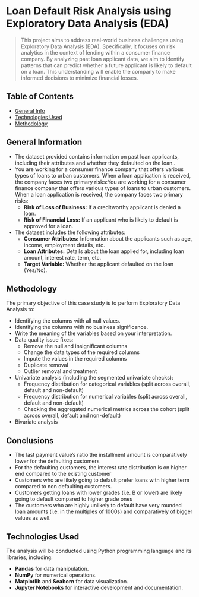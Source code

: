 # Loan Default Risk Analysis using Exploratory Data Analysis (EDA)
> This project aims to address real-world business challenges using Exploratory Data Analysis (EDA). Specifically, it focuses on risk analytics in the context of lending within a consumer finance company. By analyzing past loan applicant data, we aim to identify patterns that can predict whether a future applicant is likely to default on a loan. This understanding will enable the company to make informed decisions to minimize financial losses.


## Table of Contents
* [General Info](#general-information)
* [Technologies Used](#technologies-used)
* [Methodology](#methodology)

<!-- You can include any other section that is pertinent to your problem -->

## General Information
- The dataset provided contains information on past loan applicants, including their attributes and whether they defaulted on the loan..
- You are working for a consumer finance company that offers various types of loans to urban customers. When a loan application is received, the company faces two primary risks:You are working for a consumer finance company that offers various types of loans to urban customers. When a loan application is received, the company faces two primary risks:
  - **Risk of Loss of Business:** If a creditworthy applicant is denied a loan.
  - **Risk of Financial Loss:** If an applicant who is likely to default is approved for a loan.
- The dataset includes the following attributes:
  - **Consumer Attributes:** Information about the applicants such as age, income, employment details, etc.
  - **Loan Attributes:** Details about the loan applied for, including loan amount, interest rate, term, etc.
  - **Target Variable:** Whether the applicant defaulted on the loan (Yes/No).

## Methodology
The primary objective of this case study is to perform Exploratory Data Analysis to:
- Identifying the columns with all null values.
- Identifying the columns with no business significance.
- Write the meaning of the variables based on your interpretation.
- Data quality issue fixes:
  - Remove the null and insignificant columns
  - Change the data types of the required columns
  - Impute the values in the required columns
  - Duplicate removal
  - Outlier removal and treatment
- Univariate analysis (including the segmented univariate checks):
  - Frequency distribution for categorical variables (split across overall, default and non-default)
  - Frequency distribution for numerical variables (split across overall, default and non-default)
  - Checking the aggregated numerical metrics across the cohort (split across overall, default and non-default)
- Bivariate analysis
   

<!-- You don't have to answer all the questions - just the ones relevant to your project. -->

## Conclusions
- The last payment value’s ratio the installment amount is comparatively lower for the defaulting customers
- For the defaulting customers, the interest rate distribution is on higher end compared to the existing customer
- Customers who are likely going to default prefer loans with higher term compared to non defaulting customers.
- Customers getting loans with lower grades (i.e. B or lower) are likely going to default compared to higher grade ones
- The customers who are highly unlikely to default have very rounded loan amounts (i.e. in the multiples of 1000s) and comparatively of bigger values as well.

<!-- You don't have to answer all the questions - just the ones relevant to your project. -->


## Technologies Used
The analysis will be conducted using Python programming language and its libraries, including:
- **Pandas** for data manipulation.
- **NumPy** for numerical operations.
- **Matplotlib** and **Seaborn** for data visualization.
- **Jupyter Notebooks** for interactive development and documentation.

<!-- As the libraries versions keep on changing, it is recommended to mention the version of library used in this project -->





